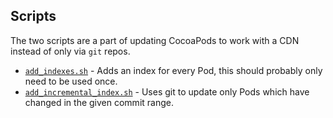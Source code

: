 ## Scripts

The two scripts are a part of updating CocoaPods to work with a CDN instead of only via
`git` repos.

- [`add_indexes.sh`](add_indexes.sh) - Adds an index for every Pod, this should probably only need to be used once.
- [`add_incremental_index.sh`](add_incremental_index.sh) - Uses git to update only Pods which have changed in the given commit range.
